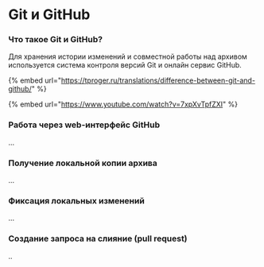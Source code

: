 # Git и GitHub

### Что такое Git и GitHub?

Для хранения истории изменений и совместной работы над архивом используется система контроля версий Git и онлайн сервис GitHub.

{% embed url="https://tproger.ru/translations/difference-between-git-and-github/" %}

{% embed url="https://www.youtube.com/watch?v=7xpXvTpfZXI" %}

### Работа через web-интерфейс GitHub

...

### Получение локальной копии архива

...

### Фиксация локальных изменений

...

### Создание запроса на слияние (pull request)

..

###
